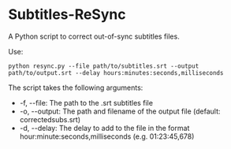 # Subtitles-ReSync

A Python script to correct out-of-sync subtitles files.

Use:

```
python resync.py --file path/to/subtitles.srt --output path/to/output.srt --delay hours:minutes:seconds,milliseconds
```

The script takes the following arguments:
* -f, --file: The path to the .srt subtitles file
* -o, --output: The path and filename of the output file (default: correctedsubs.srt)
* -d, --delay: The delay to add to the file in the format hour:minute:seconds,milliseconds (e.g. 01:23:45,678)